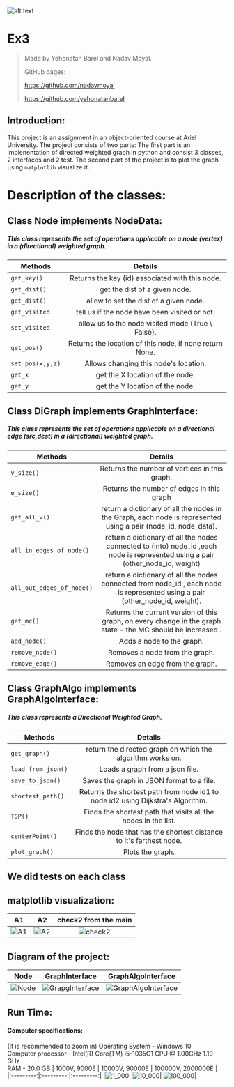 ![alt text](https://encrypted-tbn0.gstatic.com/images?q=tbn:ANd9GcRUC7G6cLvCjY5-Sq4vRcieUJc_O4KjwMl8NQEKDTrAElDHc2178puykOjpVgY8XRASD_M&usqp=CAU)

# Ex3
>Made by Yehonatan Barel and Nadav Moyal.
>
>GitHub pages: 
>
>https://github.com/nadavmoyal
>
>https://github.com/yehonatanbarel    

## Introduction:
This project is an assignment in an object-oriented course at Ariel University. The project consists of two parts: The first part is an implenentation of directed weighted graph in python and consist 3 classes, 2 interfaces and 2 test. 
The second part of the project is to plot the graph using `matplotlib` visualize it.

# Description of the classes:


## Class Node implements NodeData:
##### This class represents the set of operations applicable on a node (vertex) in a (directional) weighted graph.

|          Methods                | Details                             | 
| --------------------------------|:--------------------------------------:| 
|`get_key()`|Returns the key (id) associated with this node.|
|`get_dist()`| get the dist of a given node.|
|`get_dist()`| allow to set the dist of a given node.|
|`get_visited`| tell us if the node have been visited or not.|
|`set_visited`| allow us to the node visited mode (True \ False).|
|`get_pos()`|Returns the location of this node, if none return None.| 
|`set_pos(x,y,z)`|Allows changing this node's location.|
|`get_x`| get the X location of the node.|
|`get_y`| get the Y location of the node.|


## Class DiGraph implements GraphInterface:
##### This class represents the set of operations applicable on a directional edge (src,dest) in a (directional) weighted graph.
                                 
|          Methods                | Details                             | 
| --------------------------------|:--------------------------------------:| 
|`v_size()`| Returns the number of vertices in this graph.| 
|`e_size()`| Returns the number of edges in this graph|
|`get_all_v()`|return a dictionary of all the nodes in the Graph, each node is represented using a pair (node_id, node_data).| 
|`all_in_edges_of_node()`| return a dictionary of all the nodes connected to (into) node_id ,each node is represented using a pair (other_node_id, weight)| 
|`all_out_edges_of_node()`|return a dictionary of all the nodes connected from node_id , each node is represented using a pair (other_node_id, weight).| 
|`get_mc()`| Returns the current version of this graph, on every change in the graph state - the MC should be increased .|   
|`add_node()`| Adds a node to the graph.|
|`remove_node()`| Removes a node from the graph.|
|`remove_edge()`| Removes an edge from the graph.|

## Class  GraphAlgo implements GraphAlgoInterface:
##### This class represents a Directional Weighted Graph.
 
|          Methods                | Details                             | 
| --------------------------------|:--------------------------------------:| 
|`get_graph()`| return the directed graph on which the algorithm works on.| 
|`load_from_json()`|Loads a graph from a json file.|
|`save_to_json()`|Saves the graph in JSON format to a file.| 
|`shortest_path()`|Returns the shortest path from node id1 to node id2 using Dijkstra's Algorithm.| 
|`TSP()`|Finds the shortest path that visits all the nodes in the list.| 
|`centerPoint()`|Finds the node that has the shortest distance to it's farthest node.|   
|`plot_graph()`| Plots the graph.|

## We did tests on each class


## matplotlib visualization:
| A1 | A2 | check2 from the main |  
|:---------:|:---------:|:---------:| 
|![A1](https://user-images.githubusercontent.com/79272744/147393215-5ea779af-e80b-4d52-ba75-bf679b49b0c3.png)|![A2](https://user-images.githubusercontent.com/79272744/147393213-8c57b7e4-214f-4919-8ab9-b6605d4a14e5.png)|![check2](https://user-images.githubusercontent.com/79272744/147393275-5adb067d-66ae-463b-a80e-c43ef9d335c2.png)|


## Diagram of the project: 
| Node | GraphInterface | GraphAlgoInterface |  
|:---------:|:---------:|:---------:| 
| ![Node](https://user-images.githubusercontent.com/79272744/147393118-d5cd11db-c9a1-4ad9-a087-90c87bea0994.png)| ![GrapgInterface](https://user-images.githubusercontent.com/79272744/147393123-e0e9fe75-4b39-4d93-b36b-30e42862d03b.png)|![GraphAlgoInterface](https://user-images.githubusercontent.com/79272744/147393124-2df8a214-35c3-4c3d-9fb0-a71906e09685.png)|








## Run Time:
#### Computer specifications:
(It is recommended to zoom in)
Operating System - Windows 10\
Computer processor - Intel(R) Core(TM) i5-1035G1 CPU @ 1.00GHz   1.19 GHz\
RAM - 20.0 GB
| 1000V, 9000E | 10000V, 90000E | 100000V, 2000000E |  
|:---------:|:---------:|:---------:| 
|![1_000](https://user-images.githubusercontent.com/79272744/147395246-b4c37d2a-7737-4db6-a6d3-ea573094ec38.png)| ![10_000](https://user-images.githubusercontent.com/79272744/147395250-b8d1fd52-4cee-4c49-9f89-97bdff483134.png)| ![100_000](https://user-images.githubusercontent.com/79272744/147395252-166fb6be-bbb6-4f85-a398-be461cccdbfc.png)|


